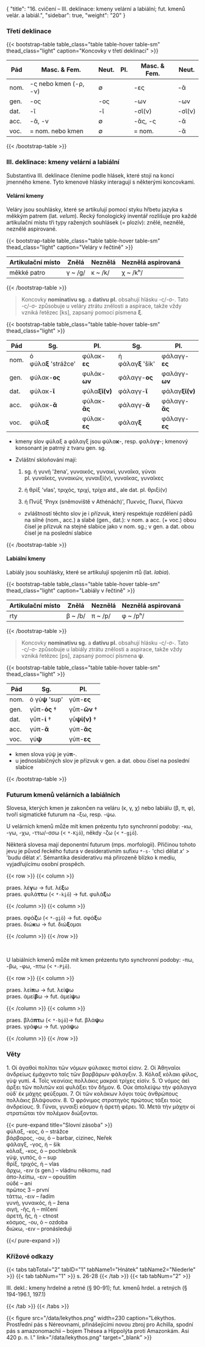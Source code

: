 {
"title": "16. cvičení – III. deklinace: kmeny velární a labiální; fut. kmenů velár. a labiál.",
    "sidebar": true,
    "weight": "20"
}

### Třetí deklinace

{{< bootstrap-table table_class="table table-hover table-sm" thead_class="light" caption="Koncovky v třetí deklinaci" >}}

| Pád  | Masc. & Fem.          | Neut. | Pl. | Masc. & Fem. | Neut.  |
| ---- | --------------------- | ----- | --- | ------------ | ------ |
| nom. | -ς nebo kmen (-ρ, -ν) | ∅     |     | -ες          | -ᾰ     |
| gen. | -ος                   | -ος   |     | -ων          | -ων    |
| dat. | -ῐ                    | -ῐ    |     | -σῐ(ν)       | -σῐ(ν) |
| acc. | -ᾰ, -ν                | ∅     |     | -ᾰς, -ς      | -ᾰ     |
| voc. | = nom. nebo kmen      | ∅     |     | = nom.       | -ᾰ     |

 {{< /bootstrap-table >}}

### III. deklinace: kmeny velární a labiální

Substantiva III. deklinace členíme podle hlásek, které stojí na konci jmenného kmene. Tyto kmenové hlásky interagují s některými koncovkami. 

#### Velární kmeny

Veláry jsou souhlásky, které se artikulují pomocí styku hřbetu jazyka s měkkým patrem (lat. *velum*). Řecký fonologický inventář rozlišuje pro každé artikulační místu tři typy ražených souhlásek (= plozív): znělé, neznělé, neznělé aspirované.

{{< bootstrap-table table_class="table table-hover table-sm" thead_class="light" caption="Veláry v řečtině" >}}

| Artikulační místo | Znělá   | Neznělá | Neznělá aspirovaná |
| ----------------- | ------- | ------- | ------------------ |
| měkké patro       | γ ~ /g/ | κ ~ /k/ | χ ~ /kʰ/           |

 {{< /bootstrap-table >}}

> Koncovky **nominativu sg.** a **dativu pl.** obsahují hlásku -ς/-σ-. Tato -ς/-σ- způsobuje u veláry ztrátu znělosti a aspirace, takže vždy vzniká řetězec [ks], zapsaný pomocí písmena **ξ**.  

{{< bootstrap-table table_class="table table-hover table-sm" thead_class="light" >}}

| Pád  | Sg.                   | Pl.           | Sg.                | Pl.            |
| ---- | --------------------- | ------------- | ------------------ | -------------- |
| nom. | ὁ φύλα**ξ** 'strážce' | φύλακ-**ες**  | ἡ φάλαγ**ξ** 'šik' | φάλαγγ-**ες**  |
| gen. | φύλακ-**ος**          | φυλάκ-__ων__  | φάλαγγ-**ος**      | φαλάγγ-**ων**  |
| dat. | φύλακ-**ῐ**           | φύλα**ξῐ(ν)** | φάλαγγ-**ῐ**       | φάλαγ**ξῐ(ν)** |
| acc. | φύλακ-**ᾰ**           | φύλακ-__ᾰς__  | φάλαγγ-**ᾰ**       | φάλαγγ-**ᾰς**  |
| voc. | φύλα**ξ**             | φύλακ-__ες__  | φάλαγ**ξ**         | φάλαγγ-**ες**  |

- kmeny slov φύλαξ a φάλαγξ jsou φύλα**κ**-, resp. φαλάγ**γ**-; kmenový konsonant je patrný z tvaru gen. sg. 

- Zvláštní skloňování mají:  
  
  1. sg. ἡ γυνή 'žena', γυναικός, γυναικί, γυναῖκα, γύναι  
     pl. γυναῖκες, γυναικών, γυναιξί(ν), γυναῖκας, γυναῖκες  
  
  2. ἡ θρίξ 'vlas', τριχός, τριχί, τρίχα atd., ale dat. pl. θριξί(ν)  
  
  3. ἡ Πνύξ 'Pnyx (sněmoviště v Athénách)', Πυκνός, Πυκνί, Πύκνα   
  - zvláštností těchto slov je i přízvuk, který respektuje rozdělení pádů na silné (nom., acc.) a slabé (gen., dat.): v nom. a acc. (+ voc.) obou čísel je přízvuk na stejné slabice jako v nom. sg.; v gen. a dat. obou čísel je na poslední slabice

{{< /bootstrap-table >}}

#### Labiální kmeny

Labiály jsou souhlásky, které se artikulují spojením rtů (lat. *labia*). 

{{< bootstrap-table table_class="table table-hover table-sm" thead_class="light" caption="Labiály v řečtině" >}}

| Artikulační místo | Znělá   | Neznělá | Neznělá aspirovaná |
| ----------------- | ------- | ------- | ------------------ |
| rty               | β ~ /b/ | π ~ /p/ | φ ~ /pʰ/           |

 {{< /bootstrap-table >}}

> Koncovky **nominativu sg.** a **dativu pl.** obsahují hlásku -ς/-σ-. Tato -ς/-σ- způsobuje u labiály ztrátu znělosti a aspirace, takže vždy vzniká řetězec [ps], zapsaný pomocí písmena **ψ**.  

{{< bootstrap-table table_class="table table-hover table-sm" thead_class="light" >}}

| Pád  | Sg.             | Pl.           |
| ---- | --------------- | ------------- |
| nom. | ὁ γύ**ψ** 'sup' | γύπ-**ες**    |
| gen. | γῡπ-**ός** †    | γῡπ-__ῶν__ †  |
| dat. | γῡπ-**ί** †     | γῡ**ψί(ν)** † |
| acc. | γύπ-**ᾰ**       | γύπ-__ᾰς__    |
| voc. | γύ**ψ**         | γύπ-__ες__    |

- kmen slova γύψ je γύ**π**-. 
- u jednoslabičných slov je přízvuk v gen. a dat. obou čísel na poslední slabice

{{< /bootstrap-table >}}

### Futurum kmenů velárních a labiálních

Slovesa, kterých kmen je zakončen na veláru (κ, γ, χ) nebo labiálu (β, π, φ), tvoří sigmatické futurum na -ξω, resp. -ψω. 

U velárních kmenů může mít kmen prézentu tyto synchronní podoby: -κω, -γω, -χω, -ττω/-σσω (< `*-Ki̯ō`), někdy -ζω (< `*-gi̯ō`).

Některá slovesa mají deponentní futurum (mps. morfologii). Příčinou tohoto jevu je původ řeckého futura v desiderativním sufixu `*-s-` 'chci dělat *x*' > 'budu dělat *x*'. Sémantika desiderativu má přirozeně blízko k mediu, vyjadřujícímu osobní prospěch. 

{{< row >}}
{{< column >}}

praes. λέ**γ**ω → fut. λέ**ξ**ω  
praes. φυλά**ττ**ω (< `*-ki̯ō`) → fut. φυλά**ξ**ω

{{< /column >}} 
{{< column >}}

praes. σφά**ζ**ω (< `*-gi̯ō`) → fut. σφά**ξ**ω  
praes. διώ**κ**ω → fut. διώ**ξ**ομαι

{{< /column >}} 
{{< /row >}}

&nbsp;

U labiálních kmenů může mít kmen prézentu tyto synchronní podoby: -πω, -βω, -φω, -πτω (< `*-Pi̯ō`).

{{< row >}}
{{< column >}}

praes. λεί**π**ω → fut. λεί**ψ**ω  
praes. ἀμεί**β**ω → fut. ἀμεί**ψ**ω

{{< /column >}} 
{{< column >}}

praes. βλά**πτ**ω (< `*-bi̯ō`)→ fut. βλά**ψ**ω  
praes. γρά**φ**ω → fut. γρά**ψ**ω

{{< /column >}} 
{{< /row >}}

### Věty

1\. Οἱ ἀγαθοὶ πολῖται τῶν νόμων φύλακες πιστοί εἰσιν. 2. Οἱ Ἀθηναῖοι ἀνδρείως ἐμάχοντο ταῖς τῶν βαρβάρων φάλαγξιν. 3. Κόλαξ κόλακι φίλος, γὺψ γυπί. 4. Τοῖς νεανίαις πολλάκις μακραὶ τρίχες εἰσίν. 5. Ὁ νόμος ἀεὶ ἄρξει τῶν πολιτῶν καὶ φυλάξει τὸν δῆμον. 6. Οὐκ ἀπολείψω τὴν φάλαγγα οὐδ᾽ ἐκ μάχης φεύξομαι. 7. Οἱ τῶν κολάκων λόγοι τοὺς ἀνθρώπους πολλάκις βλάψουσιν. 8. Ὁ φρόνιμος στρατηγὸς πρώτους τάξει τοὺς ἀνδρείους. 9. Γύναι, γυναιξὶ κόσμον ἡ ἀρετὴ φέρει. 10. Μετὰ τὴν μάχην οἱ στρατιῶται τὸν πολέμιον διώξονται.

{{< pure-expand title="Slovní zásoba" >}}      
φύλαξ, -κος, ὁ – strážce  
βάρβαρος, -ου, ὁ – barbar, cizinec, Neřek  
φάλαγξ, -γος, ἡ – šik  
κόλαξ, -κος, ὁ – pochlebník  
γύψ, γυπός, ὁ – sup  
θρίξ, τριχός, ἡ – vlas  
ἄρχω, -ειν (s gen.) – vládnu někomu, nad  
ἀπο-λείπω, -ειν – opouštím  
οὐδέ – ani  
πρῶτος 3 – první  
τάττω, -ειν – řadím  
γυνή, γυναικός, ἡ – žena  
σιγή, -ῆς, ἡ – mlčení    
ἀρετή, ῆς, ἡ - ctnost  
κόσμος, -ου, ὁ – ozdoba   
διώκω, -ειν – pronásleduji

{{</ pure-expand >}}

### Křížové odkazy

{{< tabs tabTotal="2" tabID="1" tabName1="Hnátek" tabName2="Niederle" >}}
{{< tab tabNum="1" >}}
s. 26-28
{{< /tab >}}
{{< tab tabNum="2" >}}

III. dekl.: kmeny hrdelné a retné (§ 90-91); fut. kmenů hrdel. a retných
(§ 194-196.1, 197.1)

{{< /tab >}}
{{< /tabs >}}

{{< figure src="/data/lekythos.png" width=230 caption="Lékythos. Prostřední pás s Néreovnami, přinášejícími novou zbroj pro Achilla, spodní pás s amazonomachii – bojem Thésea a Hippolýta proti Amazonkám. Asi 420 p. n. l." link="/data/lekythos.png" target=”_blank” >}}